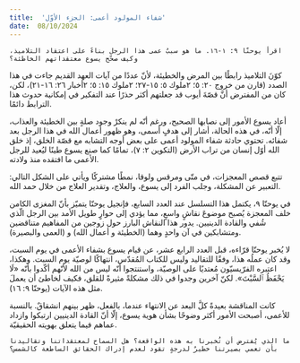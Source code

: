 ```yaml
---
title:  'شفاء المولود أعمى: الجزء الأوّل'
date:  08/10/2024
---
```


`اقرأ يوحنّا ٩: ١-١٦. ما هو سببُ عمى هذا الرجل بناءً على اعتقاد التلاميذ، وكيف صحّح يسوع معتقداتهم الخاطئة؟`

كوّنَ التلاميذ رابطًا بين المرض والخطيئة، لأنّ عددًا من آيات العهد القديم جاءت في هذا الصدد (قارن من خروج ٢٠: ٥؛ ٢ملوك ٥: ١٥-٢٧؛ ٢ملوك ١٥: ٥؛ ٢أخبار ٢٦: ١٦-٢١)، لكن، كان من المفترض أنَّ قصّةَ أيوب قد جعلتهم أكثر حذرًا عند التفكير في إمكانية حدوث هذا الترابط دائمًا.

أعاد يسوع الأمور إلى نصابها الصحيح، ورغم أنّه لم ينكرْ وجود صلةٍ بين الخطيئة والعذاب، إلّا أنّه، في هذه الحالة، أشار إلى هدفٍ أسمى، وهو ظهور أعمال الله في هذا الرجل بعد شفائه. تحتوي حادثة شفاء المولود أعمى على بعض أوجه التشابه مع قصّة الخلق، إذ خلق الله أوّل إنسان من تراب الأرض (التكوين ٢: ٧)، تمامًا كما صنع يسوع طينًا ليُعيد للرجل الأعمى ما افتقده منذ ولادته.

تتبع قصص المعجزات، في متّى ومرقس ولوقا، نمطًا مشتركًا ويأتي على الشكل التالي: التعبير عن المشكلة، وجلب الفرد إلى يسوع، والعلاج، وتقدير العلاج من خلال حمد الله.

في يوحنّا ٩، يكتمل هذا التسلسل عند العدد السابع، فإنجيل يوحنّا يتميّز بأنّ المغزى الكامن خلف المعجزة يُصبح موضوعَ نقاشٍ واسعٍ، مما يؤدي إلى حوارٍ طويل الأمد بين الرجل الّذي شُفي والقادة الدينيين. يدور هذا النقاش البارز حول زوجين من المفاهيم متناقضين ومتشابكين في آن واحدٍ وهما (الخطيئة و أعمال الله) و (العمى والبصيرة).

لا يُخبر يوحنّا قرّاءه، قبل العدد الرابع عشر، عن قيام يسوع بشفاء الأعمى في يوم السبت، وقد كان عملُه هذا، وفقًا للتقاليد وليس للكتاب المُقدّس، انتهاكًا لوصيّة يوم السبت. وهكذا، اعتبره الفرّيسيّون مُعتديًا على الوصيّة، واستنتجوا أنّه ليس من الله لأنّهم أكّدوا بأنّه «لَا يَحْفَظُ ٱلسَّبْتَ». لكنّ آخرين وجدوا في ذلك مشكلةً مثيرةً للقلق، فكيف لخاطئ أن يعملَ مثل هذه الآيات (يوحنّا ٩: ١٦).

كانت المناقشة بعيدةً كلَّ البعد عن الانتهاء عندما، بالفعل، ظهر بينهم انشقاقٌ. بالنسبة للأعمى، أصبحت الأمور أكثر وضوحًا بشأن هوية يسوع، إلّا أنّ القادة الدينيين ارتبكوا وازداد عماهم فيما يتعلق بهويته الحقيقيّة.

`ما الذي يُفترض أن تُخبرنا به هذه الواقعة؟ هل السماح لمعتقداتنا وتقاليدنا بأن تعمي بصيرتنا خطيرٌ لدرجةٍ تقود لعدم إدراك الحقائق الساطعة كالشمس؟`